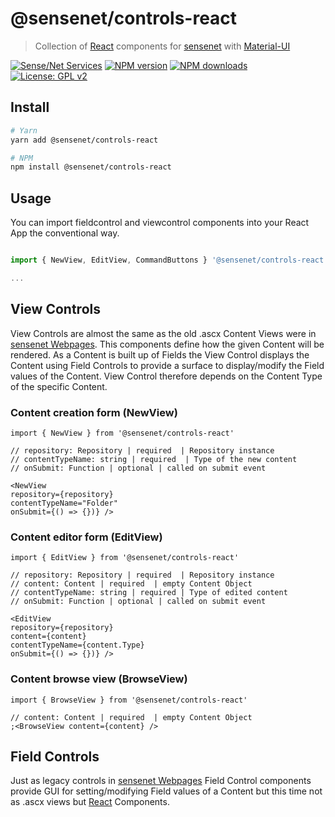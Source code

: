 # @sensenet/controls-react

> Collection of [React](https://facebook.github.io/react/) components for [sensenet](https://sensenet.com/) with [Material-UI](https://github.com/mui-org/material-ui)

[![Sense/Net Services](https://img.shields.io/badge/sensenet-7.0.0--beta3%20tested-green.svg)](https://github.com/SenseNet/sensenet/releases/tag/v7.0.0-beta3)
[![NPM version](https://img.shields.io/npm/v/@sensenet/controls-react.svg?style=flat)](https://www.npmjs.com/package/@sensenet/controls-react)
[![NPM downloads](https://img.shields.io/npm/dt/@sensenet/controls-react.svg?style=flat)](https://www.npmjs.com/package/@sensenet/controls-react)
[![License: GPL v2](https://img.shields.io/badge/License-GPL%20v2-blue.svg)](https://www.gnu.org/licenses/old-licenses/gpl-2.0.en.html)

## Install

```bash
# Yarn
yarn add @sensenet/controls-react

# NPM
npm install @sensenet/controls-react
```

## Usage

You can import fieldcontrol and viewcontrol components into your React App the conventional way.

```ts

import { NewView, EditView, CommandButtons } '@sensenet/controls-react';

...

```

## View Controls

View Controls are almost the same as the old .ascx Content Views were in [sensenet Webpages](https://github.com/SenseNet/sn-webpages). This components define how the given Content will be rendered. As a Content is built up of Fields the View Control displays the Content using Field Controls to provide a surface to display/modify the Field values of the Content. View Control therefore depends on the Content Type of the specific Content.

### Content creation form (NewView)

```tsx
import { NewView } from '@sensenet/controls-react'

// repository: Repository | required  | Repository instance
// contentTypeName: string | required  | Type of the new content
// onSubmit: Function | optional | called on submit event

<NewView
repository={repository}
contentTypeName="Folder"
onSubmit={() => {})} />
```

### Content editor form (EditView)

```tsx
import { EditView } from '@sensenet/controls-react'

// repository: Repository | required  | Repository instance
// content: Content | required  | empty Content Object
// contentTypeName: string | required | Type of edited content
// onSubmit: Function | optional | called on submit event

<EditView
repository={repository}
content={content}
contentTypeName={content.Type}
onSubmit={() => {})} />
```

### Content browse view (BrowseView)

```tsx
import { BrowseView } from '@sensenet/controls-react'

// content: Content | required  | empty Content Object
;<BrowseView content={content} />
```

## Field Controls

Just as legacy controls in [sensenet Webpages](https://github.com/SenseNet/sn-webpages) Field Control components provide GUI for setting/modifying Field values of a Content but this time not as .ascx views but [React](https://facebook.github.io/react/) Components.

